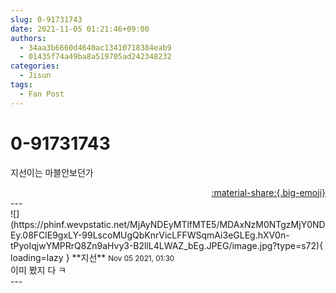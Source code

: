 ```yaml
---
slug: 0-91731743
date: 2021-11-05 01:21:46+09:00
authors:
  - 34aa3b6660d4640ac13410718384eab9
  - 01435f74a49ba8a519705ad242348232
categories:
  - Jisun
tags:
  - Fan Post
---
```


# 0-91731743

<div class="post-container" markdown="1">
<div class="content-container md-sidebar__scrollwrap" markdown="1">

지선이는 마블안보던가

</div>
</div>

<div style="text-align: right;" markdown="1">
<a href="https://weverse.io/fromis9/fanpost/0-91731743" style="text-align: right;">:material-share:{.big-emoji}</a>
</div>
---

<div class="comments-container md-sidebar__scrollwrap" markdown="1">
<div class="comment" markdown="1">
<div class='id-container' markdown="1">
![](https://phinf.wevpstatic.net/MjAyNDEyMTlfMTE5/MDAxNzM0NTgzMjY0NDEy.08FClE9gxLY-99LscoMUgQbKnrVicLFFWSqmAi3eGLEg.hXV0n-tPyoIqjwYMPRrQ8Zn9aHvy3-B2llL4LWAZ_bEg.JPEG/image.jpg?type=s72){ loading=lazy }
**<span class="artist">지선</span>** <small>Nov 05 2021, 01:30</small><br>
</div>
<div class='comment-body' markdown="1">
이미 봤지 다 ㅋ
</div>
</div>
</div>
---

